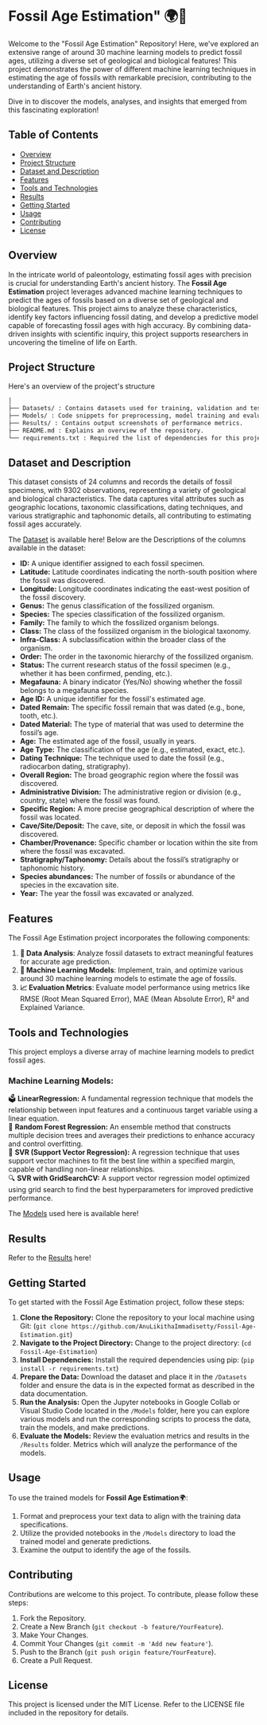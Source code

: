 # Fossil Age Estimation" 🌍🦴
Welcome to the "Fossil Age Estimation" Repository! Here, we've explored an extensive range of around 30 machine learning models to predict fossil ages, utilizing a diverse set of geological and biological features! This project demonstrates the power of different machine learning techniques in estimating the age of fossils with remarkable precision, contributing to the understanding of Earth's ancient history.

Dive in to discover the models, analyses, and insights that emerged from this fascinating exploration!

## Table of Contents 
 - [Overview](#overview)
 - [Project Structure](#project-structure)
 - [Dataset and Description](#dataset-and-description)
 - [Features](#features)
 - [Tools and Technologies](#tools-and-technologies)
 - [Results](#results)
 - [Getting Started](#getting-started)
 - [Usage](#usage)
 - [Contributing](#contributing)
 - [License](#license)

## Overview 
In the intricate world of paleontology, estimating fossil ages with precision is crucial for understanding Earth's ancient history. The **Fossil Age Estimation** project leverages advanced machine learning techniques to predict the ages of fossils based on a diverse set of geological and biological features. This project aims to analyze these characteristics, identify key factors influencing fossil dating, and develop a predictive model capable of forecasting fossil ages with high accuracy. By combining data-driven insights with scientific inquiry, this project supports researchers in uncovering the timeline of life on Earth.

## Project Structure 
Here's an overview of the project's structure
```bash
│
├── Datasets/ : Contains datasets used for training, validation and testing.
├── Models/ : Code snippets for preprocessing, model training and evaluation.
├── Results/ : Contains output screenshots of performance metrics.
├── README.md : Explains an overview of the repository.
└── requirements.txt : Required the list of dependencies for this project.
```

## Dataset and Description 
This dataset consists of 24 columns and records the details of fossil specimens, with 9302 observations, representing a variety of geological and biological characteristics. The data captures vital attributes such as geographic locations, taxonomic classifications, dating techniques, and various stratigraphic and taphonomic details, all contributing to estimating fossil ages accurately.

The [Dataset](https://github.com/AnuLikithaImmadisetty/Fossil-Age-Estimation/blob/main/Datasets/fossil_data.csv) is available here! Below are the Descriptions of the columns available in the dataset:

- **ID:** A unique identifier assigned to each fossil specimen.
- **Latitude:** Latitude coordinates indicating the north-south position where the fossil was discovered.
- **Longitude:** Longitude coordinates indicating the east-west position of the fossil discovery.
- **Genus:** The genus classification of the fossilized organism.
- **Species:** The species classification of the fossilized organism.
- **Family:** The family to which the fossilized organism belongs.
- **Class:** The class of the fossilized organism in the biological taxonomy.
- **Infra-Class:** A subclassification within the broader class of the organism.
- **Order:** The order in the taxonomic hierarchy of the fossilized organism.
- **Status:** The current research status of the fossil specimen (e.g., whether it has been confirmed, pending, etc.).
- **Megafauna:** A binary indicator (Yes/No) showing whether the fossil belongs to a megafauna species.
- **Age ID:** A unique identifier for the fossil's estimated age.
- **Dated Remain:** The specific fossil remain that was dated (e.g., bone, tooth, etc.).
- **Dated Material:** The type of material that was used to determine the fossil’s age.
- **Age:** The estimated age of the fossil, usually in years.
- **Age Type:** The classification of the age (e.g., estimated, exact, etc.).
- **Dating Technique:** The technique used to date the fossil (e.g., radiocarbon dating, stratigraphy).
- **Overall Region:**  The broad geographic region where the fossil was discovered.
- **Administrative Division:** The administrative region or division (e.g., country, state) where the fossil was found.
- **Specific Region:** A more precise geographical description of where the fossil was located.
- **Cave/Site/Deposit:** The cave, site, or deposit in which the fossil was discovered.
- **Chamber/Provenance:** Specific chamber or location within the site from where the fossil was excavated.
- **Stratigraphy/Taphonomy:** Details about the fossil’s stratigraphy or taphonomic history.
- **Species abundances:** The number of fossils or abundance of the species in the excavation site.
- **Year:** The year the fossil was excavated or analyzed.
  
## Features 
The Fossil Age Estimation project incorporates the following components:
1. **🧪 Data Analysis**: Analyze fossil datasets to extract meaningful features for accurate age prediction.
2. **🧠 Machine Learning Models**: Implement, train, and optimize various around 30 machine learning models to estimate the age of fossils.
3. **📈 Evaluation Metrics**: Evaluate model performance using metrics like RMSE (Root Mean Squared Error), MAE (Mean Absolute Error), R² and Explained Variance.

## Tools and Technologies
This project employs a diverse array of machine learning models to predict fossil ages. 

### Machine Learning Models:

🗳 **LinearRegression:** A fundamental regression technique that models the relationship between input features and a continuous target variable using a linear equation.  
🌳 **Random Forest Regression:** An ensemble method that constructs multiple decision trees and averages their predictions to enhance accuracy and control overfitting.  
🧠 **SVR (Support Vector Regression):** A regression technique that uses support vector machines to fit the best line within a specified margin, capable of handling non-linear relationships.   
🔍 **SVR with GridSearchCV:** A support vector regression model optimized using grid search to find the best hyperparameters for improved predictive performance.   

The [Models](https://github.com/AnuLikithaImmadisetty/Fossil-Age-Estimation/tree/main/Models) used here is available here!

## Results
Refer to the [Results](https://github.com/AnuLikithaImmadisetty/Fossil-Age-Estimation/tree/main/Results) here!

## Getting Started 
To get started with the Fossil Age Estimation project, follow these steps:
1. **Clone the Repository:** Clone the repository to your local machine using Git: (`git clone https://github.com/AnuLikithaImmadisetty/Fossil-Age-Estimation.git`)
2. **Navigate to the Project Directory:** Change to the project directory: (`cd Fossil-Age-Estimation`)
3. **Install Dependencies:** Install the required dependencies using pip: (`pip install -r requirements.txt`)
4. **Prepare the Data:** Download the dataset and place it in the `/Datasets` folder and ensure the data is in the expected format as described in the data documentation.
5. **Run the Analysis:** Open the Jupyter notebooks in Google Collab or Visual Studio Code located in the `/Models` folder, here you can explore various models and run the corresponding scripts to process the data, train the models, and make predictions.
6. **Evaluate the Models:** Review the evaluation metrics and results in the `/Results` folder. Metrics which will analyze the performance of the models.
  
## Usage 
To use the trained models for **Fossil Age Estimation**🌍:
1. Format and preprocess your text data to align with the training data specifications.
2. Utilize the provided notebooks in the `/Models` directory to load the trained model and generate predictions.
3. Examine the output to identify the age of the fossils.

## Contributing 
Contributions are welcome to this project. To contribute, please follow these steps:
1. Fork the Repository.
2. Create a New Branch (`git checkout -b feature/YourFeature`).
3. Make Your Changes.
4. Commit Your Changes (`git commit -m 'Add new feature'`).
5. Push to the Branch (`git push origin feature/YourFeature`).
6. Create a Pull Request.

## License 
This project is licensed under the MIT License. Refer to the LICENSE file included in the repository for details.
